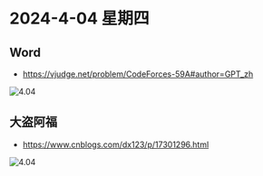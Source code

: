 # 2024-4-04 星期四

##  Word

- https://vjudge.net/problem/CodeForces-59A#author=GPT_zh

![4.04](https://img2.imgtp.com/2024/04/04/rI0OmetG.png)

## 大盗阿福

- https://www.cnblogs.com/dx123/p/17301296.html

![4.04](https://img2.imgtp.com/2024/04/04/iex4o92Z.png)